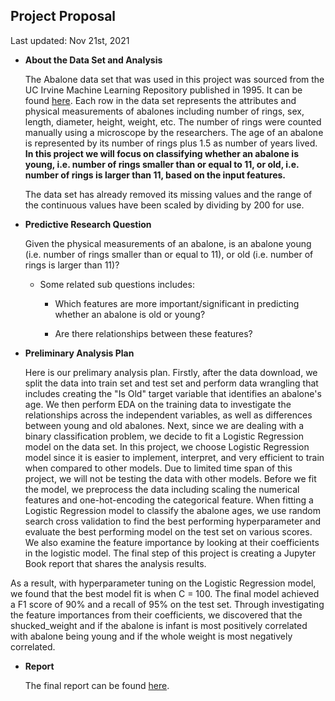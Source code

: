 ## Project Proposal

Last updated: Nov 21st, 2021

-   **About the Data Set and Analysis**

    The Abalone data set that was used in this project was sourced from the UC Irvine Machine Learning Repository published in 1995. It can be found [here](https://archive-beta.ics.uci.edu/ml/datasets/abalone). Each row in the data set represents the attributes and physical measurements of abalones including number of rings, sex, length, diameter, height, weight, etc. The number of rings were counted manually using a microscope by the researchers. The age of an abalone is represented by its number of rings plus 1.5 as number of years lived. **In this project we will focus on classifying whether an abalone is young, i.e. number of rings smaller than or equal to 11, or old, i.e. number of rings is larger than 11, based on the input features.**

    The data set has already removed its missing values and the range of the continuous values have been scaled by dividing by 200 for use.

-   **Predictive Research Question**

    Given the physical measurements of an abalone, is an abalone young (i.e. number of rings smaller than or equal to 11), or old (i.e. number of rings is larger than 11)?

    -   Some related sub questions includes:

        -   Which features are more important/significant in predicting whether an abalone is old or young?

        -   Are there relationships between these features?

-   **Preliminary Analysis Plan**

    Here is our prelimary analysis plan. Firstly, after the data download, we split the data into train set and test set and perform data wrangling that includes creating the "Is Old" target variable that identifies an abalone's age. We then perform EDA on the training data to investigate the relationships across the independent variables, as well as differences between young and old abalones. Next, since we are dealing with a binary classification problem, we decide to fit a Logistic Regression model on the data set. In this project, we choose Logistic Regression model since it is easier to implement, interpret, and very efficient to train when compared to other models. Due to limited time span of this project, we will not be testing the data with other models. Before we fit the model, we preprocess the data including scaling the numerical features and one-hot-encoding the categorical feature. When fitting a Logistic Regression model to classify the abalone ages, we use random search cross validation to find the best performing hyperparameter and evaluate the best performing model on the test set on various scores. We also examine the feature importance by looking at their coefficients in the logistic model. The final step of this project is creating a Jupyter Book report that shares the analysis results.

As a result, with hyperparameter tuning on the Logistic Regression model, we found that the best model fit is when C = 100. The final model achieved a F1 score of 90% and a recall of 95% on the test set. Through investigating the feature importances from their coefficients, we discovered that the shucked_weight and if the abalone is infant is most positively correlated with abalone being young and if the whole weight is most negatively correlated.

-   **Report**

    The final report can be found [here](https://UBC-MDS.github.io/abalone_age_classification/README.html).
